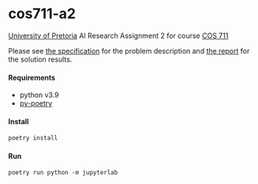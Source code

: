 # cos711-a2

[University of Pretoria]() AI Research Assignment 2 for course [COS 711]()

Please see [the specification](./COS711-A2.pdf) for the problem description and [the report](./report/output/main.pdf) for the solution results.

#### Requirements

- python v3.9
- [py-poetry](https://python-poetry.org)

#### Install

```sh
poetry install
```

#### Run

```
poetry run python -m jupyterlab
```
